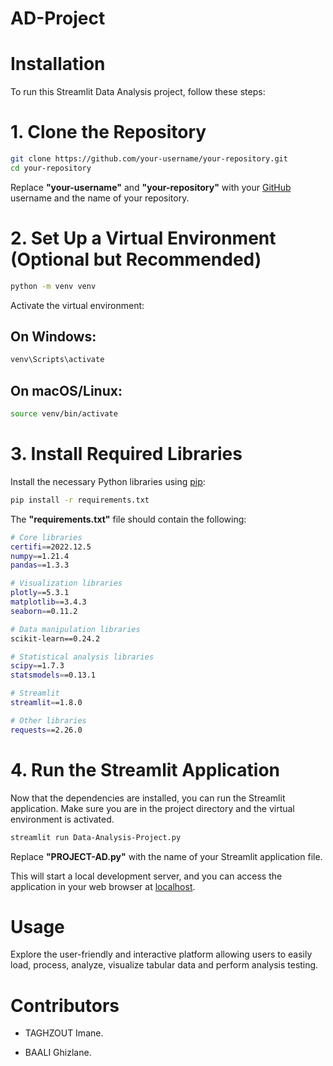 # AD-Project
# Installation
To run this Streamlit Data Analysis project, follow these steps:

# 1. Clone the Repository
```bash
git clone https://github.com/your-username/your-repository.git
cd your-repository
```
Replace **"your-username"** and **"your-repository"** with your [GitHub](https://github.com/) username and the name of your repository.

# 2. Set Up a Virtual Environment (Optional but Recommended)
```bash
python -m venv venv
```
Activate the virtual environment:

## On Windows:

```bash
venv\Scripts\activate
```

## On macOS/Linux:

```bash
source venv/bin/activate
```
# 3. Install Required Libraries
Install the necessary Python libraries using [pip](https://pip.pypa.io/en/stable/):

```bash
pip install -r requirements.txt
```
The **"requirements.txt"** file should contain the following:

```bash
# Core libraries
certifi==2022.12.5
numpy==1.21.4
pandas==1.3.3

# Visualization libraries
plotly==5.3.1
matplotlib==3.4.3
seaborn==0.11.2

# Data manipulation libraries
scikit-learn==0.24.2

# Statistical analysis libraries
scipy==1.7.3
statsmodels==0.13.1

# Streamlit
streamlit==1.8.0

# Other libraries
requests==2.26.0

```
# 4. Run the Streamlit Application
Now that the dependencies are installed, you can run the Streamlit application. Make sure you are in the project directory and the virtual environment is activated.

```bash
streamlit run Data-Analysis-Project.py

```
Replace **"PROJECT-AD.py"** with the name of your Streamlit application file.

This will start a local development server, and you can access the application in your web browser at [localhost](http://localhost:8501).

# Usage
Explore the user-friendly and interactive platform allowing users to easily load, process, analyze, visualize tabular data and perform analysis testing.

# Contributors


   * TAGHZOUT Imane.

   * BAALI Ghizlane.
